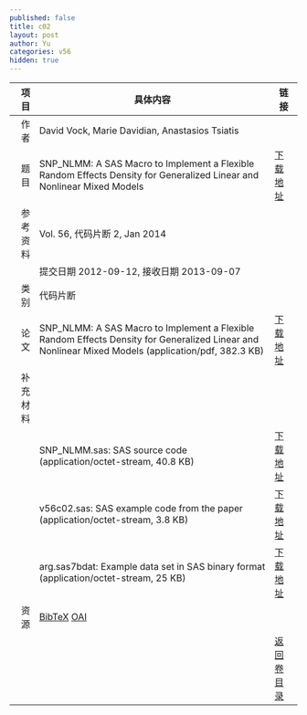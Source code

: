 ```yaml
---
published: false
title: c02
layout: post
author: Yu
categories: v56
hidden: true
---
```


| 项目 | 具体内容 | 链接 |
|---:|---|---|
| 作者 | David Vock, Marie Davidian, Anastasios Tsiatis| |
| 题目 |SNP_NLMM: A SAS Macro to Implement a Flexible Random Effects Density for Generalized Linear and Nonlinear Mixed Models | [下载地址](http://www.jstatsoft.org/v56/c02/paper) |
| 参考资料 |Vol. 56, 代码片断 2, Jan 2014 | |
| | 提交日期 2012-09-12, 接收日期 2013-09-07| | 
| 类别 | 代码片断| |
| 论文 | SNP_NLMM: A SAS Macro to Implement a Flexible Random Effects Density for Generalized Linear and Nonlinear Mixed Models  (application/pdf, 382.3 KB)| [下载地址](http://www.jstatsoft.org/v56/c02/paper) |
| 补充材料 | | |
| |SNP_NLMM.sas:     SAS source code  (application/octet-stream, 40.8 KB)|  [下载地址](http://www.jstatsoft.org/v56/c02/supp/1) |
| |v56c02.sas:       SAS example code from the paper  (application/octet-stream, 3.8 KB)|  [下载地址](http://www.jstatsoft.org/v56/c02/supp/2) |
| |arg.sas7bdat:     Example data set in SAS binary format  (application/octet-stream, 25 KB)|  [下载地址](http://www.jstatsoft.org/v56/c02/supp/3) |
| 资源 | [BibTeX](http://www.jstatsoft.org/v56/c02/bibtex) [OAI](http://www.jstatsoft.org/oai?verb=GetRecord&identifier=oai.jstatsoft/v56/c02&prefix=oai_dc)| |
| |  | [返回卷目录]({{site.baseurl}}/volume/v56.html) |